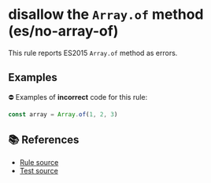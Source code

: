 # disallow the `Array.of` method (es/no-array-of)

This rule reports ES2015 `Array.of` method as errors.

## Examples

⛔ Examples of **incorrect** code for this rule:

```js
const array = Array.of(1, 2, 3)
```

## 📚 References

- [Rule source](https://github.com/mysticatea/eslint-plugin-es/blob/v1.2.0/lib/rules/no-array-of.js)
- [Test source](https://github.com/mysticatea/eslint-plugin-es/blob/v1.2.0/tests/lib/rules/no-array-of.js)
